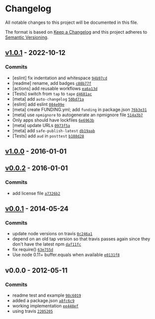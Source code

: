 # Changelog

All notable changes to this project will be documented in this file.

The format is based on [Keep a Changelog](https://keepachangelog.com/en/1.0.0/)
and this project adheres to [Semantic Versioning](https://semver.org/spec/v2.0.0.html).

## [v1.0.1](https://github.com/inspect-js/buffer-equal/compare/v1.0.0...v1.0.1) - 2022-10-12

### Commits

- [eslint] fix indentation and whitespace [`94b97cd`](https://github.com/inspect-js/buffer-equal/commit/94b97cd8d3970fc8bd7d2eda3c074ccf7ee01659)
- [readme] rename, add badges [`c08b77f`](https://github.com/inspect-js/buffer-equal/commit/c08b77f67e02432cdc60fd8424661ec92251f3cf)
- [actions] add reusable workflows [`ea6a13d`](https://github.com/inspect-js/buffer-equal/commit/ea6a13ddf4e8dbd6c698787412540d4bd11a53c7)
- [Tests] switch from `tap` to `tape` [`d4681ac`](https://github.com/inspect-js/buffer-equal/commit/d4681aca8a5909467862e6ae0b2c91a6f27ba458)
- [meta] add `auto-changelog` [`50bd71a`](https://github.com/inspect-js/buffer-equal/commit/50bd71a3546e2e13f3c9af81b5f0c462efa897f1)
- [eslint] add eslint [`084e09e`](https://github.com/inspect-js/buffer-equal/commit/084e09ed8751d0e390ffb7937508b1aed448f897)
- [meta] create FUNDING.yml; add `funding` in package.json [`76b3e31`](https://github.com/inspect-js/buffer-equal/commit/76b3e317e16fad8f06e2bf727246028e7c2eb170)
- [meta] use `npmignore` to autogenerate an npmignore file [`514a3b7`](https://github.com/inspect-js/buffer-equal/commit/514a3b7e39b4eaf229b0d078ec05f156ae372a5f)
- Only apps should have lockfiles [`6e6963b`](https://github.com/inspect-js/buffer-equal/commit/6e6963baab8480210151e6216891bb9f6d880e76)
- [meta] update URLs [`0973f5a`](https://github.com/inspect-js/buffer-equal/commit/0973f5a9a3675476adaaecef634c6f5ac46080c1)
- [meta] add `safe-publish-latest` [`db19aab`](https://github.com/inspect-js/buffer-equal/commit/db19aabd4e38b07b7c5716006d9259fa2ef47ab1)
- [Tests] add `aud` in `posttest` [`b108d28`](https://github.com/inspect-js/buffer-equal/commit/b108d2849332f6e99cefdfcdd1aaed423a19717e)

## [v1.0.0](https://github.com/inspect-js/buffer-equal/compare/v0.0.2...v1.0.0) - 2016-01-01

## [v0.0.2](https://github.com/inspect-js/buffer-equal/compare/v0.0.1...v0.0.2) - 2016-01-01

### Commits

- add license file [`a7326b2`](https://github.com/inspect-js/buffer-equal/commit/a7326b2a0b34b98ba0d4d63cb126357175244847)

## [v0.0.1](https://github.com/inspect-js/buffer-equal/compare/v0.0.0...v0.0.1) - 2014-05-24

### Commits

- update node versions on travis [`0c246a1`](https://github.com/inspect-js/buffer-equal/commit/0c246a19136b82311e2289d629387a5e121796ef)
- depend on an old tap version so that travis passes again since they don't have the latest npm [`daf11fc`](https://github.com/inspect-js/buffer-equal/commit/daf11fca167cf6931f9a6a8071e508fdf015e09a)
- fix require() [`63e755d`](https://github.com/inspect-js/buffer-equal/commit/63e755dde568e0663314803c477de69efeea96af)
- Use node 0.11+ buffer.equals when available [`e0131f8`](https://github.com/inspect-js/buffer-equal/commit/e0131f82eb2f0fa0d0fcb72963d83f75ddc338c1)

## v0.0.0 - 2012-05-11

### Commits

- readme test and example [`98c6019`](https://github.com/inspect-js/buffer-equal/commit/98c601934a06da2ef2085574ae7ff6da3eebe8ad)
- added a package.json [`a8fc6c9`](https://github.com/inspect-js/buffer-equal/commit/a8fc6c93dfa95931eeaf5f0f4f6a9295c626a4a0)
- working implementation [`ee448ef`](https://github.com/inspect-js/buffer-equal/commit/ee448efb8e3550fd234e78213b34bff59ae04055)
- using travis [`2205205`](https://github.com/inspect-js/buffer-equal/commit/2205205c07a121cfabed2f696133638ded5302fa)
